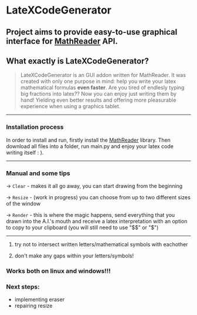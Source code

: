 # LateXCodeGenerator
Project aims to provide easy-to-use graphical interface for [MathReader](https://github.com/carolreis/mathreader) API.
------------
## What exactly is LateXCodeGenerator?
> LateXCodeGenerator is an GUI addon written for MathReader. It was created with only one purpose in mind: help you write your latex mathematical formulas **even faster**.
> Are you tired of endlesly typing big fractions into latex?? Now you can enjoy just writing them by hand! Yielding even better results and offering more pleasurable experience when using a graphics tablet.
------------

### Installation process

In order to install and run, firstly install the [MathReader](https://github.com/carolreis/mathreader) library.
Then download all files into a folder, run main.py and enjoy your latex code writing itself : ).

------------
### Manual and some tips

-> `Clear` - makes it all go away, you can start drawing from the beginning

-> `Resize` - (work in progress) you can choose from up to two different sizes of the window

-> `Render` - this is where the magic happens, send everything that you drawn into the A.I.'s mouth and receive a latex interpretation with an option to copy to your clipboard (you will still need to use "$$" or "$")

------------
1. try not to intersect written letters/mathematical symbols with eachother


2. don't make any gaps within your letters/symbols!


### Works both on linux and windows!!!



### Next steps:
- implementing eraser
- repairing resize
